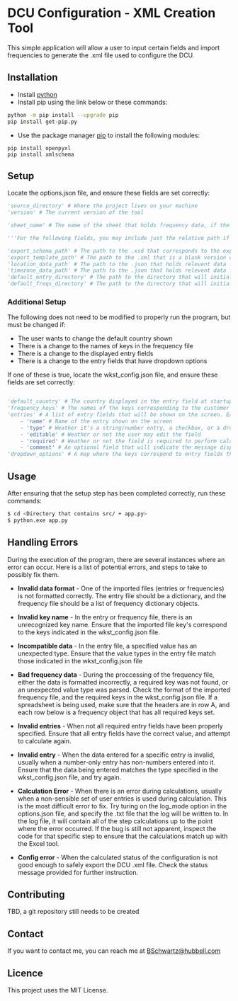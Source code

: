 # DCU Configuration - XML Creation Tool

This simple application will allow a user to input certain fields and import frequencies to generate the .xml file used to configure the DCU.

## **Installation**

- Install [python](https://www.python.org/downloads/)
- Install pip using the link below or these commands:
```bash
python -m pip install --upgrade pip
pip install get-pip.py
```
- Use the package manager [pip](https://pip.pypa.io/en/stable/) to install the following modules:

```console
pip install openpyxl
pip install xmlschema
```

## **Setup**

Locate the options.json file, and ensure these fields are set correctly:

```python
'source_directory' # Where the project lives on your machine
'version' # The current version of the tool

'sheet_name' # The name of the sheet that holds frequency data, if the user opts to load frequencies from an Excel workbook

'''For the following fields, you may include just the relative path if they are relative to the indicated source directory'''

'export_schema_path' # The path to the .xsd that corresponds to the exported DCU .xml
'export_template_path' # The path to the .xml that is a blank version of the exported DCU .xml
'location_data_path' # The path to the .json that holds relevent data for locations (city, state, country)
'timezone_data_path' # The path to the .json that holds relevent data for each time zone
'default_entry_directory' # The path to the directory that will initially be used by the user to find and load entry files
'default_freqs_directory' # The path to the directory that will initially be used by the user to find and load frequency files

```

### **Additional Setup** 

The following does not need to be modified to properly run the program, but must be changed if:

- The user wants to change the default country shown
- There is a change to the names of keys in the frequency file
- There is a change to the displayed entry fields
- There is a change to the entry fields that have dropdown options

If one of these is true, locate the wkst_config.json file, and ensure these fields are set correctly:

```python

'default_country' # The country displayed in the entry field at startup
'frequency_keys' # The names of the keys corresponding to the customer name & id, frequency, and frequency use. If these are different in the frequency file that will be imported, change them here
'entries' # A list of entry fields that will be shown on the screen. Each entry field has the following properties:
    - 'name' # Name of the entry shown on the screen
    - 'type' # Weather it's a string/number entry, a checkbox, or a dropdown
    - 'editable' # Weather or not the user may edit the field
    - 'required' # Weather or not the field is required to perform calculations
    - 'comment' # An optional field that will indicate the message displayed if the user clicks on the entry's info button
'dropdown_options' # A map where the keys correspond to entry fields that have dropdown options, and values indicating what the dropdown options are. If the options are defined in another file, it is set to null.
```

## **Usage**

After ensuring that the setup step has been completed correctly, run these commands:

```bash
$ cd <Directory that contains src/ + app.py>
$ python.exe app.py
```

## **Handling Errors**

During the execution of the program, there are several instances where an error can occur. Here is a list of potential errors, and steps to take to possibly fix them.

- **Invalid data format** - One of the imported files (entries or frequencies) is not formatted correctly. The entry file should be a dictionary, and the frequency file should be a list of frequency dictionary objects.

- **Invalid key name** - In the entry or frequency file, there is an unrecognized key name. Ensure that the imported file key's correspond to the keys indicated in the wkst_config.json file.

- **Incompatible data** - In the entry file, a specified value has an unexpected type. Ensure that the value types in the entry file match those indicated in the wkst_config.json file

- **Bad frequency data** - During the proccessing of the frequency file, either the data is formatted incorrectly, a required key was not found, or an unexpected value type was parsed. Check the format of the imported frequency file, and the required keys in the wkst_config.json file. If a spreadsheet is being used, make sure that the headers are in row A, and each row below is a frequency object that has all required keys set.

- **Invalid entries** - When not all required entry fields have been properly specified. Ensure that all entry fields have the correct value, and attempt to calculate again.

- **Invalid entry** - When the data entered for a specific entry is invalid, usually when a number-only entry has non-numbers entered into it. Ensure that the data being entered matches the type specified in the wkst_config.json file, and try again.

- **Calculation Error** - When there is an error during calculations, usually when a non-sensible set of user entries is used during calculation. This is the most difficult error to fix. Try turing on the log_mode option in the options.json file, and specify the .txt file that the log will be written to. In the log file, it will contain all of the step calculations up to the point where the error occurred. If the bug is still not apparent, inspect the code for that specific step to ensure that the calculations match up with the Excel tool. 

- **Config error** - When the calculated status of the configuration is not good enough to safely export the DCU .xml file. Check the status message provided for further instruction.

## **Contributing**

TBD, a git repository still needs to be created

## **Contact**

If you want to contact me, you can reach me at BSchwartz@hubbell.com

## **Licence**

This project uses the MIT License.